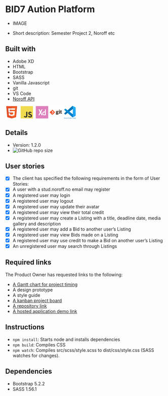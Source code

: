 # BID7 Aution Platform

- IMAGE

- Short description: Semester Project 2, Noroff etc

## Built with

- Adobe XD
- HTML
- Bootstrap
- SASS
- Vanilla Javascript
- git
- VS Code
- [Noroff API](https://docs.noroff.dev/)

<div>
  <img src="https://github.com/devicons/devicon/blob/master/icons/html5/html5-original.svg" title="HTML5" alt="HTML" width="40" height="40"/>&nbsp;
  <img src="https://github.com/devicons/devicon/blob/master/icons/javascript/javascript-original.svg" title="JavaScript" alt="JavaScript" width="40" height="40"/>&nbsp;
  <img src="https://raw.githubusercontent.com/devicons/devicon/1119b9f84c0290e0f0b38982099a2bd027a48bf1/icons/xd/xd-plain.svg" title="Adobe XD" **alt="Adobe XD" width="40" height="40"/>
  <img src="https://github.com/devicons/devicon/blob/master/icons/git/git-original-wordmark.svg" title="Git" **alt="Git" width="40" height="40"/>
  <img src="https://raw.githubusercontent.com/devicons/devicon/1119b9f84c0290e0f0b38982099a2bd027a48bf1/icons/vscode/vscode-original-wordmark.svg" title="Wordpress" **alt="Wordpress" width="40" height="40"/>
</div>

## Details

- Version: 1.2.0
- ![GitHub repo size](https://img.shields.io/github/repo-size/NehGuk/social-media-client-hk?style=plastic)

## User stories

- [x] The client has specified the following requirements in the form of User Stories:
- [x] A user with a stud.noroff.no email may register
- [x] A registered user may login
- [x] A registered user may logout
- [x] A registered user may update their avatar
- [x] A registered user may view their total credit
- [x] A registered user may create a Listing with a title, deadline date, media gallery and description
- [x] A registered user may add a Bid to another user’s Listing
- [x] A registered user may view Bids made on a Listing
- [x] A registered user may use credit to make a Bid on another user’s Listing
- [x] An unregistered user may search through Listings

## Required links

The Product Owner has requested links to the following:

- [A Gantt chart for project timing](https://www.jottacloud.com/s/13959e5672009894be2ae09ef04fafa0c9c)
- A design prototype
- A style guide
- [A kanban project board](https://trello.com/b/iXKIkHhy/bid7-dev)
- [A repository link](https://github.com/NehGuk/bid7)
- [A hosted application demo link](https://magenta-llama-b35046.netlify.app/index.html#)

## Instructions

- `npm install`: Starts node and installs dependencies
- `npm build`: Compiles CSS
- `npm watch`: Compiles src/scss/style.scss to dist/css/style.css (SASS watches for changes).

## Dependencies

- Bootstrap 5.2.2
- SASS 1.56.1
